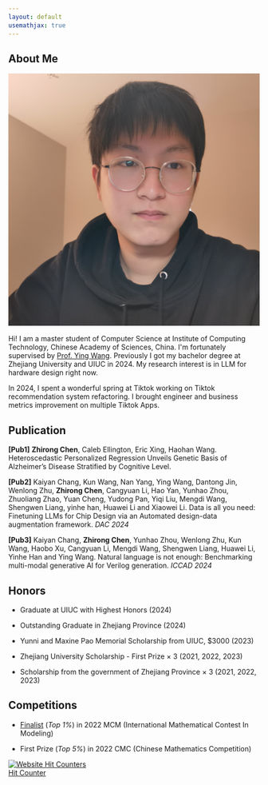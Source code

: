 ```yaml
---
layout: default
usemathjax: true
---
```


## About Me

<img class="profile-picture" src="img/me.jpg" >

Hi! I am a master student of Computer Science at Institute of Computing Technology, Chinese Academy of Sciences, China. I'm fortunately supervised by [Prof. Ying Wang](https://wangying-ict.github.io/). Previously I got my bachelor degree at Zhejiang University and UIUC in 2024. My research interest is in LLM for hardware design right now.

In 2024, I spent a wonderful spring at Tiktok working on Tiktok recommendation system refactoring. I brought engineer and business metrics improvement on multiple Tiktok Apps.




## Publication

**[Pub1]** **Zhirong Chen**, Caleb Ellington, Eric Xing, Haohan Wang. Heteroscedastic Personalized Regression Unveils Genetic Basis of Alzheimer’s Disease Stratified by Cognitive Level. 

**[Pub2]** Kaiyan Chang, Kun Wang, Nan Yang, Ying Wang, Dantong Jin, Wenlong Zhu, **Zhirong Chen**, Cangyuan Li, Hao Yan, Yunhao Zhou, Zhuoliang Zhao, Yuan Cheng, Yudong Pan, Yiqi Liu, Mengdi Wang, Shengwen Liang, yinhe han, Huawei Li and Xiaowei Li. Data is all you need: Finetuning LLMs for Chip Design via an Automated design-data augmentation framework. *DAC 2024*

**[Pub3]** Kaiyan Chang, **Zhirong Chen**, Yunhao Zhou, Wenlong Zhu, Kun Wang, Haobo Xu, Cangyuan Li, Mengdi Wang, Shengwen Liang, Huawei Li, Yinhe Han and Ying Wang. Natural language is not enough: Benchmarking multi-modal generative AI for Verilog generation. *ICCAD 2024*






## Honors

- Graduate at UIUC with Highest Honors (2024)

- Outstanding Graduate in Zhejiang Province (2024)

- Yunni and Maxine Pao Memorial Scholarship from UIUC, $3000 (2023)

- Zhejiang University Scholarship - First Prize $\times$ 3 (2021, 2022, 2023)

- Scholarship from the government of Zhejiang Province $\times$ 3 (2021, 2022, 2023)



## Competitions

- [Finalist](https://github.com/rong-hash/MCM_2022) (*Top 1%*) in 2022 MCM (International Mathematical Contest In Modeling)

- First Prize (*Top 5%*) in 2022 CMC (Chinese Mathematics Competition) 


<a href="https://www.easycounter.com/">
<img src="https://www.easycounter.com/counter.php?zhirong1204"
border="0" alt="Website Hit Counters"></a>
<br><a href="https://www.easycounter.com/">Hit Counter</a>
  






